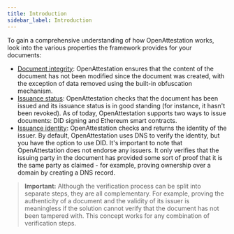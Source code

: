 ```yaml
---
title: Introduction
sidebar_label: Introduction
---
```


To gain a comprehensive understanding of how OpenAttestation works, look into the various properties the framework provides for your documents:

- [Document integrity](/docs/docs-section/how-does-it-work/document-integrity): OpenAttestation ensures that the content of the document has not been modified since the document was created, with the exception of data removed using the built-in obfuscation mechanism.
- [Issuance status](/docs/docs-section/how-does-it-work/issuance-status): OpenAttestation checks that the document has been issued and its issuance status is in good standing (for instance, it hasn't been revoked). As of today, OpenAttestation supports two ways to issue documents: DID signing and Ethereum smart contracts.
- [Issuance identity](/docs/docs-section/how-does-it-work/issuance-identity): OpenAttestation checks and returns the identity of the issuer. By default, OpenAttestation uses DNS to verify the identity, but you have the option to use DID. It's important to note that OpenAttestation does not endorse any issuers. It only verifies that the issuing party in the document has provided some sort of proof that it is the same party as claimed - for example, proving ownership over a domain by creating a DNS record.

>**Important:** Although the verification process can be split into separate steps, they are all complementary. For example, proving the authenticity of a document and the validity of its issuer is meaningless if the solution cannot verify that the document has not been tampered with. This concept works for any combination of verification steps.
